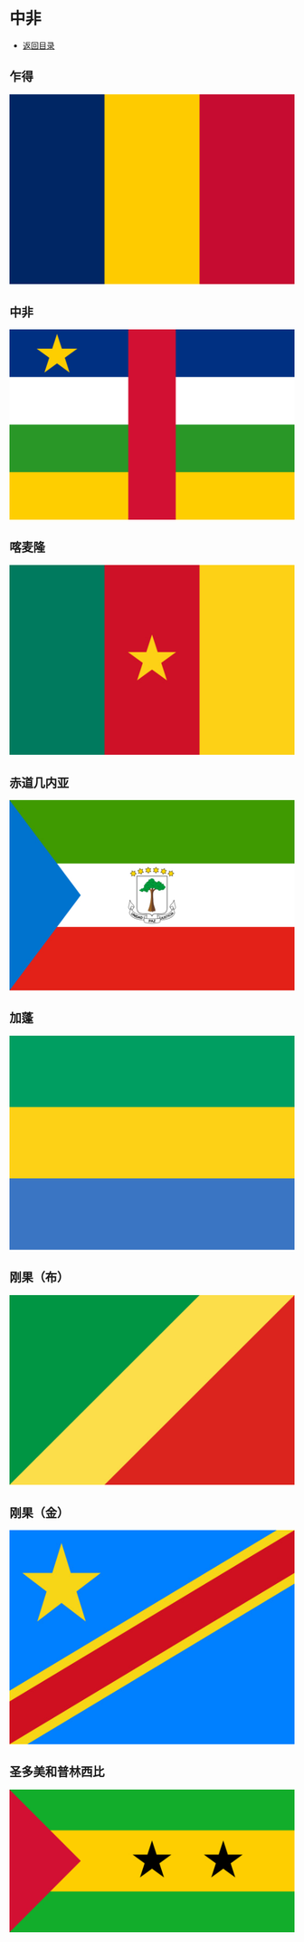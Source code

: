 # 中非
+ [返回目录](../README.md)
## 乍得
![](乍得.jfif)
## 中非
![](中非.jfif)
## 喀麦隆
![](喀麦隆.jfif)
## 赤道几内亚
![](赤道几内亚.jfif)
## 加蓬
![](加蓬.jfif)
## 刚果（布）
![](刚果-布.jfif)
## 刚果（金）
![](刚果-金.jfif)
## 圣多美和普林西比
![](圣多美和普林西比.jfif)